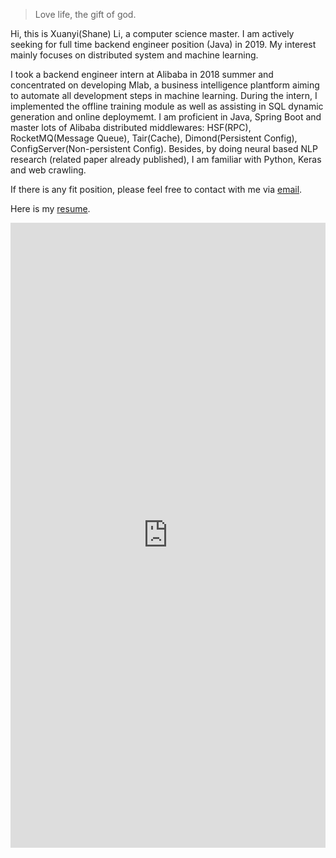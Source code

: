 

> Love life, the gift of god.


Hi, this is Xuanyi(Shane) Li, a computer science master. I am actively seeking for full time backend engineer position (Java) in 2019. My interest mainly focuses on distributed system and machine learning.

I took a backend engineer intern at Alibaba in 2018 summer and concentrated on developing Mlab, a business intelligence plantform aiming to automate all development steps in machine learning. During the intern, I implemented the offline training module as well as assisting in SQL dynamic generation and online deploymemt. I am proficient in Java, Spring Boot and master lots of Alibaba distributed middlewares: HSF(RPC), RocketMQ(Message Queue), Tair(Cache), Dimond(Persistent Config), ConfigServer(Non-persistent Config). Besides, by doing neural based NLP research (related paper already published), I am familiar with Python, Keras and web crawling.

If there is any fit position, please feel free to contact with me via <a href="mailto:shane.lxy@outlook.com">email</a>.

Here is my [resume]({{site.url}}/assets/ResumeXuanyi.pdf).

<!-- replace & to &amp; and add space before </iframe> -->
<iframe src="https://shanelxy.top/assets/ResumeXuanyi.pdf" width="100%" height="1000" frameborder="0" scrolling="no"> </iframe>

<!-- <center><embed src="https://shanelxy.top/assets/ResumeXuanyi.pdf" width="100%"></center> -->


